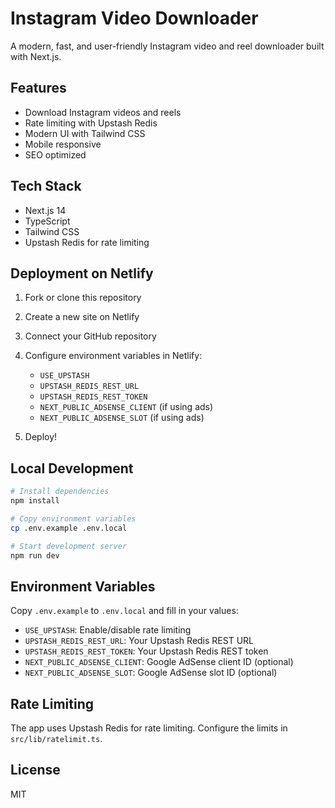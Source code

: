 # Instagram Video Downloader

A modern, fast, and user-friendly Instagram video and reel downloader built with Next.js.

## Features

- Download Instagram videos and reels
- Rate limiting with Upstash Redis
- Modern UI with Tailwind CSS
- Mobile responsive
- SEO optimized

## Tech Stack

- Next.js 14
- TypeScript
- Tailwind CSS
- Upstash Redis for rate limiting

## Deployment on Netlify

1. Fork or clone this repository
2. Create a new site on Netlify
3. Connect your GitHub repository
4. Configure environment variables in Netlify:
   - `USE_UPSTASH`
   - `UPSTASH_REDIS_REST_URL`
   - `UPSTASH_REDIS_REST_TOKEN`
   - `NEXT_PUBLIC_ADSENSE_CLIENT` (if using ads)
   - `NEXT_PUBLIC_ADSENSE_SLOT` (if using ads)

5. Deploy!

## Local Development

```bash
# Install dependencies
npm install

# Copy environment variables
cp .env.example .env.local

# Start development server
npm run dev
```

## Environment Variables

Copy `.env.example` to `.env.local` and fill in your values:

- `USE_UPSTASH`: Enable/disable rate limiting
- `UPSTASH_REDIS_REST_URL`: Your Upstash Redis REST URL
- `UPSTASH_REDIS_REST_TOKEN`: Your Upstash Redis REST token
- `NEXT_PUBLIC_ADSENSE_CLIENT`: Google AdSense client ID (optional)
- `NEXT_PUBLIC_ADSENSE_SLOT`: Google AdSense slot ID (optional)

## Rate Limiting

The app uses Upstash Redis for rate limiting. Configure the limits in `src/lib/ratelimit.ts`.

## License

MIT
